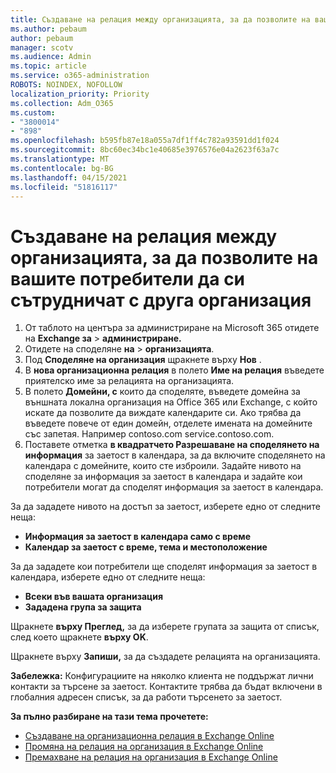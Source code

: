```yaml
---
title: Създаване на релация между организацията, за да позволите на вашите потребители да си сътрудничат с друга организация
ms.author: pebaum
author: pebaum
manager: scotv
ms.audience: Admin
ms.topic: article
ms.service: o365-administration
ROBOTS: NOINDEX, NOFOLLOW
localization_priority: Priority
ms.collection: Adm_O365
ms.custom:
- "3800014"
- "898"
ms.openlocfilehash: b595fb87e18a055a7df1ff4c782a93591dd1f024
ms.sourcegitcommit: 8bc60ec34bc1e40685e3976576e04a2623f63a7c
ms.translationtype: MT
ms.contentlocale: bg-BG
ms.lasthandoff: 04/15/2021
ms.locfileid: "51816117"
---
```

# <a name="create-an-organization-relationship-to-allow-your-users-to-collaborate-with-another-organization"></a>Създаване на релация между организацията, за да позволите на вашите потребители да си сътрудничат с друга организация

1. От таблото на центъра за администриране на Microsoft 365 отидете на **Exchange за**  >  **администриране.**
2. Отидете на споделяне **на**  >  **организацията**.
3. Под **Споделяне на организация** щракнете върху **Нов** .
4. В **нова организационна релация** в полето **Име на релация** въведете приятелско име за релацията на организацията.
5. В полето **Домейни, с** които да споделяте, въведете домейна за външната локална организация на Office 365 или Exchange, с който искате да позволите да виждате календарите си. Ако трябва да въведете повече от един домейн, отделете имената на домейните със запетая. Например contoso.com service.contoso.com.
6. Поставете отметка **в квадратчето Разрешаване на споделянето на информация** за заетост в календара, за да включите споделянето на календара с домейните, които сте изброили. Задайте нивото на споделяне за информация за заетост в календара и задайте кои потребители могат да споделят информация за заетост в календара.  

За да зададете нивото на достъп за заетост, изберете едно от следните неща:

- **Информация за заетост в календара само с време**
- **Календар за заетост с време, тема и местоположение**  

 За да зададете кои потребители ще споделят информация за заетост в календара, изберете едно от следните неща:

- **Всеки във вашата организация**
- **Зададена група за защита**  

Щракнете **върху Преглед,** за да изберете групата за защита от списък, след което щракнете **върху OK**.

Щракнете върху **Запиши,** за да създадете релацията на организацията.  

**Забележка:** Конфигурациите на няколко клиента не поддържат лични контакти за търсене за заетост. Контактите трябва да бъдат включени в глобалния адресен списък, за да работи търсенето за заетост.

**За пълно разбиране на тази тема прочетете:**

- [Създаване на организационна релация в Exchange Online](https://docs.microsoft.com/exchange/sharing/organization-relationships/create-an-organization-relationship)
- [Промяна на релация на организация в Exchange Online](https://docs.microsoft.com/exchange/sharing/organization-relationships/modify-an-organization-relationship)
- [Премахване на релация на организация в Exchange Online](https://docs.microsoft.com/exchange/sharing/organization-relationships/remove-an-organization-relationship)
